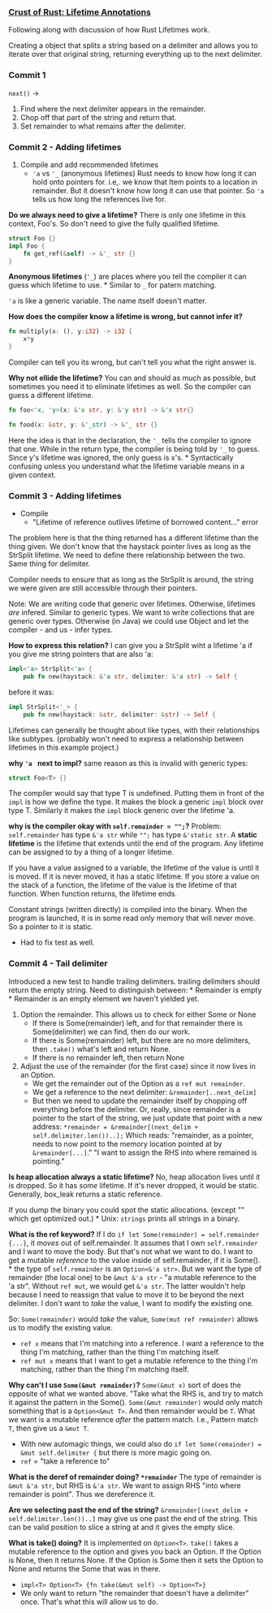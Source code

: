 ### [Crust of Rust: Lifetime Annotations]()
Following along with discussion of how Rust Lifetimes work.

Creating a object that splits a string based on a delimiter and allows you to iterate over that original string, returning everything up to the next delimiter.

### Commit 1
`next()` -> 
1.  Find where the next delimiter appears in the remainder.  
2.  Chop off that part of the string and return that. 
3.  Set remainder to what remains after the delimiter.

### Commit 2 - Adding lifetimes
1.  Compile and add recommended lifetimes
    *  `'a` vs `'_` (anonymous lifetimes)
Rust needs to know how long it can hold onto pointers for. i.e,. we know that Item points to a location in remainder.  But it doesn't know how long it can use that pointer.  So `'a` tells us how long the references live for. 

__Do we always need to give a lifetime?__
There is only one lifetime in this context, Foo's.  So don't need to give the fully qualified lifetime.
```rust 
struct Foo {}
impl Foo {
    fn get_ref(&self) -> &'_ str {}
}
```
**Anonymous lifetimes** (`'_`) are places where you tell the compiler it can guess which lifetime to use. 
    *  Similar to `_` for patern matching.

`'a` is like a generic variable.  The name itself doesn't matter.

__How does the compiler know a lifetime is wrong, but cannot infer it?__
```rust
fn multiply(x: (), y:i32) -> i32 {
    x*y
}
```
Compiler can tell you its wrong, but can't tell you what the right answer is.

__Why not ellide the lifetime?__
You can and should as much as possible, but sometimes you need it to eliminate lifetimes as well.  So the compiler can guess a different lifetime.
```rust
fn foo<'x, 'y>(x: &'x str, y: &'y str) -> &'x str{}
```
```rust
fn food(x: &str, y: &'_str) -> &'_ str {}
```
Here the idea is that in the declaration, the `'_` tells the compiler to ignore that one.  While in the return type, the compiler is being told by `'_` to guess.  Since y's lifetime was ignored, the only guess is x's.
    *  Syntactically confusing unless you understand what the lifetime variable means in a given context.

### Commit 3 - Adding lifetimes
*  Compile
    *  "Lifetime of reference outlives lifetime of borrowed content..." error

The problem here is that the thing returned has a different lifetime than the thing given.  We don't know that the haystack pointer lives as long as the StrSplit lifetime.  We need to define there relationship between the two.  Same thing for delimiter.

Compiler needs to ensure that as long as the StrSplit is around, the string we were given are still accessible through their pointers.

Note: We are writing code that generic over lifetimes.  Otherwise, lifetimes *are* infered.  Similar to generic types.  We want to write collections that are generic over types.  Otherwise (in Java) we could use Object and let the compiler - and us - infer types.

__How to express this relation?__
I can give you a StrSplit wiht a lifetime 'a if you give me string pointers that are also 'a:
```rust
impl<'a> StrSplit<'a> {
    pub fn new(haystack: &'a str, delimiter: &'a str) -> Self {
```
before it was:
```rust
impl StrSplit<'_> {
    pub fn new(haystack: &str, delimiter: &str) -> Self {

```

Lifetimes can generally be thought about like types, with their relationships like subtypes. (probably won't need to express a relationship between lifetimes in this example project.)

__why `'a ` next to impl?__
same reason as this is invalid with generic types:
```rust
struct Foo<T> {}
```
The compiler would say that type T is undefined.  Putting them in front of the `impl` is how we define the type.  It makes the block a generic `impl` block over type T.  Similarly it makes the `impl` block generic over the lifetime 'a.

__why is the compiler okay with `self.remainder = "";`?__
Problem: `self.remainder` has type `&'a str` while `"";` has type `&'static str`.
A **static lifetime** is the lifetime that extends until the end of the program.  Any lifetime can be assigned to by a thing of a longer lifetime.

If you have a value assigned to a variable, the lifetime of the value is until it is moved.  If it is never moved, it has a static lifetime.  If you store a value on the stack of a function, the lifetime of the value is the lifetime of that function.  When function returns, the lifetime ends.

Constant strings (written directly) is compiled into the binary.  When the program is launched, it is in some read only memory that will never move.  So a pointer to it is static.  

* Had to fix test as well.

### Commit 4 - Tail delimiter
Introduced a new test to handle trailing delimiters.  trailing delimiters should return the empty string.
Need to distinguish between:
    *  Remainder is empty
    *  Remainder is an empty element we haven't yielded yet.
1.  Option the remainder.  This allows us to check for either Some or None
    *  If there is Some(remainder) left, and for that remainder there is Some(delimiter) we can find, then do our work.
    *  If there is Some(remainder) left, but there are no more delimiters, then `.take()` what's left and return None.
    *  If there is no remainder left, then return None
2.  Adjust the use of the remainder (for the first case) since it now lives in an Option.
    *  We get the remainder out of the Option as a `ref mut remainder`.
    *  We get a reference to the next delimiter: `&remainder[..next_delim]`
    *  But then we need to update the remainder itself by chopping off everything before the delimiter.  Or, really, since remainder is a pointer to the start of the string, we just update that point with a new address: `*remainder = &remainder[(next_delim + self.delimiter.len())..];`  Which reads: "remainder, as a pointer, needs to now point to the memory location pointed at by `&remainder[...]`."  "I want to assign the RHS into where remained is pointing."


__Is heap allocation always a static lifetime?__
No, heap allocation lives until it is dropped.  So it has *some* lifetime.  If it's never dropped, it would be static.  Generally, box_leak returns a static reference.

If you dump the binary you could spot the static allocations. (except "" which get optimized out.)
    * Unix: `strings` prints all strings in a binary.

__What is the ref keyword?__
If I do `if let Some(remainder) = self.remainder {...}`, it *moves* out of self.remainder.  It assumes that I own `self.remainder` and I want to move the body.  But that's not what we want to do.  I want to get a mutable *reference* to the value inside of self.remainder, if it is Some().  
    *  the type of `self.remainder` is an `Option<&'a str>`.  But we want the type of remainder (the local one) to be `&mut &'a str` - "a mutable reference to the 'a str".  Without `ref mut`, we would get `&'a str`.  The latter wouldn't help because I need to reassign that value to move it to be beyond the next delimiter.  I don't want to *take* the value, I want to modify the existing one.

So:  `Some(remainder)` would *take* the value, `Some(mut ref remainder)` allows us to modify the existing value.

*  `ref x` means that I'm matching into a reference.  I want a reference to the thing I'm matching, rather than the thing I'm matching itself.
*  `ref mut x` means that I want to get a mutable reference to the thing I'm matching, rather than the thing I'm matching itself.

__Why can't I use `Some(&mut remainder)`?__
`Some(&mut x)` sort of does the opposite of what we wanted above.  "Take what the RHS is, and try to match it against the pattern in the Some().  `Some(&mut remainder)` would only match something that is a `Option<&mut T>`.  And then remainder would be `T`.  What we want is a mutable reference _after_ the pattern match.  I.e., Pattern match `T`, then give us a `&mut T`.

*  With new automagic things, we could also do `if let Some(remainder) = &mut self.delimiter {` but there is more magic going on.
*  `ref` = "take a reference to"

__What is the deref of remainder doing? `*remainder`__
The type of remainder is `&mut &'a str`, but RHS is `&'a str`.  We want to assign RHS "into where remainder is point".  Thus we dereference it.

__Are we selecting past the end of the string?__
`&remainder[(next_delim + self.delimiter.len())..]` may give us one past the end of the string.  This can be valid position to slice a string at and it gives the empty slice.

__What is take() doing?__
It is implemented on `Option<T>`.  `take()` takes a mutable reference to the option and gives you back an Option<T>.  If the Option is None, then it returns None.  If the Option is Some then it sets the Option to None and returns the Some that was in there.
*  `impl<T> Option<T> {fn take(&mut self) -> Option<T>}`
*  We only want to return "the remainder that doesn't have a delimiter" once.  That's what this will allow us to do.
